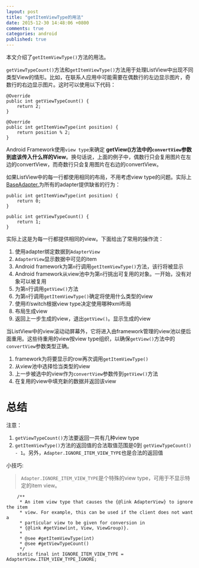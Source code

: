 ```yaml
---
layout: post
title: "getItemViewType的用法"
date: 2015-12-30 14:48:06 +0800
comments: true
categories: android
published: true
---
```

本文介绍了`getItemViewType()`方法的用法。
<!--more-->

`getViewTypeCount()`方法和`getItemViewType()`方法用于处理ListView中出现不同类型View的情形。比如，在联系人应用中可能需要在偶数行的左边显示图片，奇数行的右边显示图片。这时可以使用以下代码：

```
@Override
public int getViewTypeCount() {
    return 2;
}

@Override
public int getItemViewType(int position) {
    return position % 2;
}
```

Android Framework使用`view type`来确定 **getView()方法中的`convertView`参数到底该传入什么样的View**。换句话说，上面的例子中，偶数行只会复用图片在左边的convertView，而奇数行只会复用图片在右边的convertView。

如果ListView中的每一行都使用相同的布局，不用考虑view type的问题。实际上[BaseAdapter.][BaseAdapter]为所有的adapter提供缺省的行为：

```
public int getItemViewType(int position) {
    return 0;
}

public int getViewTypeCount() {
    return 1;
}

```

实际上这是为每一行都提供相同的view。下面给出了常用的操作流：

1. 使用adapter绑定数据到`AdapterView`
2. `AdapterView`显示数据中可见的item
3. Android framework为第`n`行调用`getItemViewType()`方法，该行将被显示
4. Android framework从view池中为第`n`行挑出可复用的对象。一开始，没有对象可以被复用
5. 为第`n`行调用`getView()`方法
6. 为第`n`行调用`getItemViewType()`确定将使用什么类型的view
7. 使用if/switch根据view type决定使用哪种xml布局
8. 布局生成view
9. 返回上一步生成的view，退出`getView()`。显示生成的view

当ListView中的view滚动动屏幕外，它将进入由framework管理的view池以便后面重用。这些待重用的view按view type组织，以确保`getView()`方法中的`convertView`参数类型正确。

1. framework为将要显示的row再次调用`getItemViewType()`
2. 从view池中选择恰当类型的view
3. 上一步被选中的view作为`convertView`参数传到`getView()`方法
4. 在复用的view中填充新的数据并返回该view


# 总结
注意：

1. `getViewTypeCount()`方法要返回一共有几种view type
2. `getItemViewType()`方法的返回值的合法取值范围是0到 `getViewTypeCount() - 1`。另外，`Adapter.IGNORE_ITEM_VIEW_TYPE`也是合法的返回值


小技巧: 
> `Adapter.IGNORE_ITEM_VIEW_TYPE`是个特殊的view type，可用于不显示特定的item view。


```
    /**
     * An item view type that causes the {@link AdapterView} to ignore the item
     * view. For example, this can be used if the client does not want a
     * particular view to be given for conversion in
     * {@link #getView(int, View, ViewGroup)}.
     * 
     * @see #getItemViewType(int)
     * @see #getViewTypeCount()
     */
    static final int IGNORE_ITEM_VIEW_TYPE = AdapterView.ITEM_VIEW_TYPE_IGNORE;
```


[ref]: http://stackoverflow.com/questions/5300962/getviewtypecount-and-getitemviewtype-methods-of-arrayadapter
[BaseAdapter]: http://android.git.kernel.org/?p=platform/frameworks/base.git;a=blob;f=core/java/android/widget/BaseAdapter.java;h=532fd766ec66ae54a6e4b3def4b8bdc839c1db7a;hb=refs/heads/master